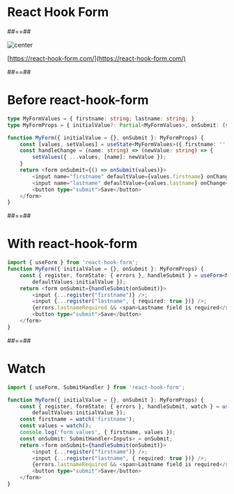 <!-- .slide: class="transition" -->

# React Hook Form

##==##

![center](./assets/images/react-hook-form.png)

[https://react-hook-form.com/](https://react-hook-form.com/)

##==##

<!-- .slide: class="with-code" -->

# Before react-hook-form

```TypeScript
type MyFormValues = { firstname: string; lastname: string; }
type MyFormProps = { initialValue?: Partial<MyFormValues>, onSubmit: (state: MyFormValues) => void }
```

<!-- .element: class="big-code" -->

```TypeScript
function MyForm({ initialValue = {}, onSubmit }: MyFormProps) {
    const [values, setValues] = useState<MyFormValues>({ firstname: '', lastname: '', ...initialValue });
    const handleChange = (name: string) => (newValue: string) => {
        setValues({ ...values, [name]: newValue });
    }
    return <form onSubmit={() => onSubmit(values)}>
        <input name="firstname" defaultValue={values.firstname} onChange={handleChange('firstname')} />;
        <input name="lastname" defaultValue={values.lastname} onChange={handleChange('lastname')} />;
        <button type="submit">Save</button>
    </form>
}
```

<!-- .element: class="big-code" -->

##==##

<!-- .slide: class="with-code" -->

# With react-hook-form

```TypeScript [1|3,4|3,6-7|3,5|3,8|]
import { useForm } from 'react-hook-form';
function MyForm({ initialValue = {}, onSubmit }: MyFormProps) {
    const { register, formState: { errors }, handleSubmit } = useForm<MyFormValues>({
        defaultValues:initialValue });
    return <form onSubmit={handleSubmit(onSubmit)}>
        <input {...register("firstname")} />;
        <input {...register("lastname", { required: true })} />;
        {errors.lastnameRequired && <span>Lastname field is required</span>}
        <button type="submit">Save</button>
    </form>
}
```

<!-- .element: class="big-code" -->

##==##

<!-- .slide: class="with-code" -->

# Watch

```TypeScript [4,6-8]
import { useForm, SubmitHandler } from 'react-hook-form';

function MyForm({ initialValue = {}, onSubmit }: MyFormProps) {
    const { register, formState: { errors }, handleSubmit, watch } = useForm<MyFormValues>({
        defaultValues:initialValue });
    const firstname = watch('firstname');
    const values = watch();
    console.log('form values', { firstname, values });
    const onSubmit: SubmitHandler<Inputs> = onSubmit;
    return <form onSubmit={handleSubmit(onSubmit)}>
        <input {...register("firstname")} />;
        <input {...register("lastname", { required: true })} />;
        {errors.lastnameRequired && <span>Lastname field is required</span>}
        <button type="submit">Save</button>
    </form>
}
```

<!-- .element: class="big-code" -->
